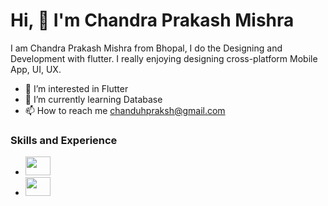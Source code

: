 # Hi, 👋 I'm Chandra Prakash Mishra
I am Chandra Prakash Mishra from Bhopal, I do the Designing and Development with flutter. I really enjoying designing cross-platform Mobile App, UI, UX.
<!-- now i am moving toward working with the backend which is giving me a lot of enthusiasm to implement and paly around with the database. --->

<!--- 👋 Hi, I’m @akaChandu --->
- 👀 I’m interested in Flutter
- 🌱 I’m currently learning Database
- 📫 How to reach me chanduhpraksh@gmail.com
<!-- 💞️ I’m looking to collaborate on ... --->

### Skills and Experience
- <a href="https://www.oracle.com/java/">
         <img src="https://raw.githubusercontent.com/danielcranney/readme-generator/main/public/icons/skills/java-colored.svg"
         width="40" height="30">
      </a> 
- <a href="https://flutter.dev/">
         <img src="https://cdn.iconscout.com/icon/free/png-64/flutter-3521432-2944876.png"
         width="40" height="30">
      </a>


<!---
akaChandu/akaChandu is a ✨ special ✨ repository because its `README.md` (this file) appears on your GitHub profile.
You can click the Preview link to take a look at your changes.
--->
